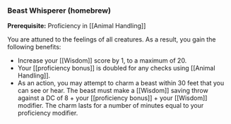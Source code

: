### Beast Whisperer (homebrew)

**Prerequisite:** Proficiency in [[Animal Handling]]

You are attuned to the feelings of all creatures. As a result, you gain the following benefits:

- Increase your [[Wisdom]] score by 1, to a maximum of 20.
- Your [[proficiency bonus]] is doubled for any checks using [[Animal Handling]].
- As an action, you may attempt to charm a beast within 30 feet that you can see or hear. The beast must make a [[Wisdom]] saving throw against a DC of 8 + your [[proficiency bonus]] + your [[Wisdom]] modifier. The charm lasts for a number of minutes equal to your proficiency modifier.
